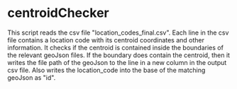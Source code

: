 # centroidChecker

This script reads the csv file "location_codes_final.csv".
Each line in the csv file contains a location code with its centroid coordinates and other information.
It checks if the centroid is contained inside the boundaries of the relevant geoJson files. 
If the boundary does contain the centroid, then it writes the file path of the geoJson to the line in a new column in the output csv file.
Also writes the location_code into the base of the matching geoJson as "id".
